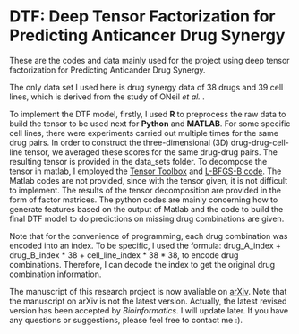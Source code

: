 # DTF: Deep Tensor Factorization for Predicting Anticancer Drug Synergy

These are the codes and data mainly used for the project using deep tensor factorization for 
Predicting Anticander Drug Synergy.

The only data set I used here is drug synergy data of 38 drugs and 39 cell lines, which is derived
from the study of ONeil *et al.* .

To implement the DTF model, firstly, I used **R** to preprocess the raw data to build the tensor to be used next for
**Python** and **MATLAB**. For some specific cell lines, there were experiments carried out multiple times for the same drug pairs. In order to construct the three-dimensional (3D) drug-drug-cell-line tensor, we averaged these scores for the same drug-drug pairs. The resulting tensor is provided in the data_sets folder.
To decompose the tensor in matlab, I employed the [Tensor Toolbox](http://www.tensortoolbox.org) and  [L-BFGS-B code](http://users.eecs.northwestern.edu/~nocedal/lbfgsb.html). The Matlab codes are not provided, since with the tensor given, it is not difficult to implement. The results of the tensor decomposition are provided in the form of factor matrices. The python codes are mainly concerning how to generate features based on the output of Matlab and the code to build the final DTF model to do predictions on missing drug combinations are given.


Note that for the convenience of programming, each drug combination was encoded into an index. To be specific, I used 
the formula: drug_A_index + drug_B_index * 38 + cell_line_index * 38 * 38,
to encode drug combinations. Therefore, I can decode the index to get the original drug combination information.

The manuscript of this research project is now avaliable on [arXiv](https://arxiv.org/abs/1911.10313).  Note that the manuscript on arXiv is not the latest version. Actually, the latest revised version has been accepted by *Bioinformatics*. I will update later. If you have any questions or suggestions, please feel free to contact me :).


